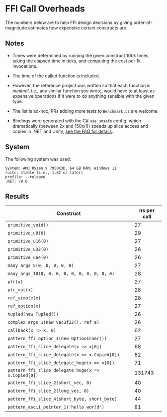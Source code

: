 
# FFI Call Overheads

The numbers below are to help FFI design decisions by giving order-of-magnitude estimates how
expensive certain constructs are.

## Notes

- Times were determined by running the given construct 100k times, taking the elapsed time in ticks,
and computing the cost per 1k invocations.

- The time of the called function is included.

- However, the reference project was written so that each function is _minimal_, i.e., any similar
function you wrote, would have to at least as expensive operations if it were to do anything sensible with
the given type.

- The list is ad-hoc, PRs adding more tests to `Benchmark.cs` are welcome.

- Bindings were generated with the C# `use_unsafe` config, which dramatically (between 2x and 150x(!)) speeds
  up slice access and copies in .NET and Unity, [see the FAQ for details](https://github.com/ralfbiedert/interoptopus/blob/master/FAQ.md#existing-backends).

## System

The following system was used:

```
System: AMD Ryzen 9 7950X3D, 64 GB RAM; Windows 11
rustc: stable (i.e., 1.82 or later)
profile: --release
.NET: v8.0
```

## Results

| Construct | ns per call |
| --- | --- |
| `primitive_void()` | 27 |
| `primitive_u8(0)` | 29 |
| `primitive_u16(0)` | 27 |
| `primitive_u32(0)` | 26 |
| `primitive_u64(0)` | 26 |
| `many_args_5(0, 0, 0, 0, 0)` | 27 |
| `many_args_10(0, 0, 0, 0, 0, 0, 0, 0, 0, 0)` | 28 |
| `ptr(x)` | 27 |
| `ptr_mut(x)` | 28 |
| `ref_simple(x)` | 28 |
| `ref_option(x)` | 27 |
| `tupled(new Tupled())` | 26 |
| `complex_args_1(new Vec3f32(), ref e)` | 26 |
| `callback(x => x, 0)` | 62 |
| `pattern_ffi_option_1(new OptionInner())` | 27 |
| `pattern_ffi_slice_delegate(x => x[0])` | 68 |
| `pattern_ffi_slice_delegate(x => x.Copied[0])` | 82 |
| `pattern_ffi_slice_delegate_huge(x => x[0])` | 71 |
| `pattern_ffi_slice_delegate_huge(x => x.Copied[0])` | 131743 |
| `pattern_ffi_slice_2(short_vec, 0)` | 40 |
| `pattern_ffi_slice_2(long_vec, 0)` | 40 |
| `pattern_ffi_slice_4(short_byte, short_byte)` | 44 |
| `pattern_ascii_pointer_1('hello world')` | 81 |
